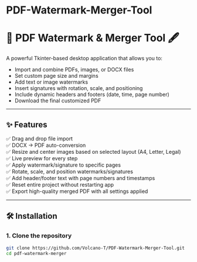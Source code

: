 # PDF-Watermark-Merger-Tool

# 🧾 PDF Watermark & Merger Tool 🖋️

A powerful Tkinter-based desktop application that allows you to:
- Import and combine PDFs, images, or DOCX files
- Set custom page size and margins
- Add text or image watermarks
- Insert signatures with rotation, scale, and positioning
- Include dynamic headers and footers (date, time, page number)
- Download the final customized PDF

---

## ✨ Features

✅ Drag and drop file import  
✅ DOCX → PDF auto-conversion  
✅ Resize and center images based on selected layout (A4, Letter, Legal)  
✅ Live preview for every step  
✅ Apply watermark/signature to specific pages  
✅ Rotate, scale, and position watermarks/signatures  
✅ Add header/footer text with page numbers and timestamps  
✅ Reset entire project without restarting app  
✅ Export high-quality merged PDF with all settings applied  

---

## 🛠️ Installation

### 1. Clone the repository
```bash
git clone https://github.com/Volcano-T/PDF-Watermark-Merger-Tool.git
cd pdf-watermark-merger
